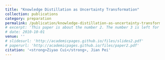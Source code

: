 ```yaml
---
title: "Knowledge Distillation as Uncertainty Transformation"
collection: publications
category: preparation
permalink: /publication/knowledge-distillation-as-uncertainty-transformation
# excerpt: 'This paper is about the number 2. The number 3 is left for future work.'
# date: 2010-10-01
venue: ''
# slidesurl: 'http://academicpages.github.io/files/slides2.pdf'
# paperurl: 'http://academicpages.github.io/files/paper2.pdf'
citation: '<strong>Ziyao Cui</strong>, Jian Pei'
---
```

